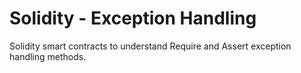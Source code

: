 # Solidity - Exception Handling
Solidity smart contracts to understand Require and Assert exception handling methods.
